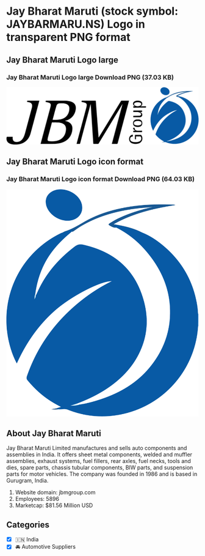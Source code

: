 # Jay Bharat Maruti (stock symbol: JAYBARMARU.NS) Logo in transparent PNG format

## Jay Bharat Maruti Logo large

### Jay Bharat Maruti Logo large Download PNG (37.03 KB)

![Jay Bharat Maruti Logo large Download PNG (37.03 KB)](/img/orig/JAYBARMARU.NS_BIG-0cd6aeeb.png)

## Jay Bharat Maruti Logo icon format

### Jay Bharat Maruti Logo icon format Download PNG (64.03 KB)

![Jay Bharat Maruti Logo icon format Download PNG (64.03 KB)](/img/orig/JAYBARMARU.NS-ffdbc18a.png)

## About Jay Bharat Maruti

Jay Bharat Maruti Limited manufactures and sells auto components and assemblies in India. It offers sheet metal components, welded and muffler assemblies, exhaust systems, fuel fillers, rear axles, fuel necks, tools and dies, spare parts, chassis tubular components, BIW parts, and suspension parts for motor vehicles. The company was founded in 1986 and is based in Gurugram, India.

1. Website domain: jbmgroup.com
2. Employees: 5896
3. Marketcap: $81.56 Million USD


## Categories
- [x] 🇮🇳 India
- [x] 🚘 Automotive Suppliers
